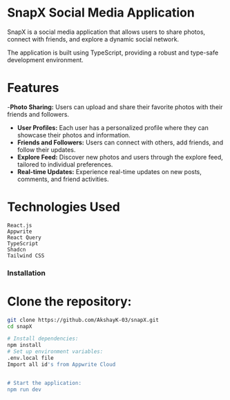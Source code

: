 # SnapX Social Media Application

SnapX is a social media application that allows users to share photos, connect with friends, and explore a dynamic social network. 

The application is built using TypeScript, providing a robust and type-safe development environment.

# Features

-**Photo Sharing:** Users can upload and share their favorite photos with their friends and followers.
- **User Profiles:** Each user has a personalized profile where they can showcase their photos and information.
- **Friends and Followers:** Users can connect with others, add friends, and follow their updates.
- **Explore Feed:** Discover new photos and users through the explore feed, tailored to individual preferences.
- **Real-time Updates:** Experience real-time updates on new posts, comments, and friend activities.

# Technologies Used

    React.js
    Appwrite
    React Query
    TypeScript
    Shadcn
    Tailwind CSS

### Installation

# Clone the repository:

   ```bash
   git clone https://github.com/AkshayK-03/snapX.git
   cd snapX

# Install dependencies:
  npm install
# Set up environment variables:
 .env.local file
  Import all id's from Appwrite Cloud


# Start the application:
  npm run dev




